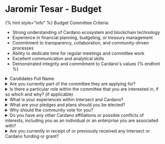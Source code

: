 # Jaromir Tesar - Budget

{% hint style="info" %}
Budget Committee Criteria:&#x20;

* Strong understanding of Cardano ecosystem and blockchain technology
* Experience in financial planning, budgeting, or treasury management
* Commitment to transparency, collaboration, and community-driven processes
* Ability to dedicate time for regular meetings and committee work
* Excellent communication and analytical skills
* Demonstrated integrity and commitment to Cardano's values
{% endhint %}

<details>

<summary>Candidates Full Name</summary>

Jaromir Tesar

</details>



<details>

<summary>Are you currently part of the committee they are applying for?</summary>

No

</details>



<details>

<summary>Is there a particular role within the committee that you are interested in, if so which and why? (if applicable)</summary>

Voting Member: I aim to ensure the long-term sustainability of the project. The budget must be utilized effectively, considering current needs.

</details>



<details>

<summary>What is your experiences within Intersect and Cardano?</summary>

I have been a Cardano ambassador for about five years, primarily as a content creator. I also serve as a Catalyst community reviewer and had the opportunity to be one of the DRep training leaders. I maintain the local Cardano community, and we occasionally hold meetups with my colleagues—the next one is scheduled for October 2024. I have registered as a DRep a few weeks ago.

</details>



<details>

<summary>What are your pledges and plans should you be elected?</summary>

I would like to ensure that all processes are established transparently and respect the community's requirements.

</details>



<details>

<summary>Why should the community vote for you?</summary>

I believe I am a well-known figure in the Cardano community, dedicated to decentralization and governance. I would be grateful for the opportunity to continue this effort.

</details>



<details>

<summary>Do you have any other Cardano affiliations or possible conflicts of interests, including you as an individual or an enterprise you are associated with?</summary>

No

</details>



<details>

<summary>Are you currently in receipt of or previously received any Intersect or Cardano funding or grant?</summary>

I was a DRep training leader. I am an active Cardano ambassador.

</details>
